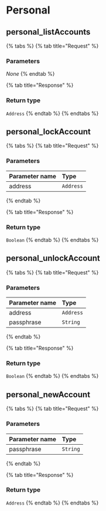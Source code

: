 # Personal

## personal_listAccounts

 

{% tabs %}
{% tab title="Request" %}
### **Parameters**

_None_
{% endtab %}

{% tab title="Response" %}
### Return type

`Address`
{% endtab %}
{% endtabs %}

## personal_lockAccount

 

{% tabs %}
{% tab title="Request" %}
### **Parameters**

| Parameter name | Type |
| :--- | :--- |
| address | `Address` |
{% endtab %}

{% tab title="Response" %}
### Return type

`Boolean`
{% endtab %}
{% endtabs %}

## personal_unlockAccount

 

{% tabs %}
{% tab title="Request" %}
### **Parameters**

| Parameter name | Type |
| :--- | :--- |
| address | `Address` |
| passphrase | `String` |
{% endtab %}

{% tab title="Response" %}
### Return type

`Boolean`
{% endtab %}
{% endtabs %}

## personal_newAccount

 

{% tabs %}
{% tab title="Request" %}
### **Parameters**

| Parameter name | Type |
| :--- | :--- |
| passphrase | `String` |
{% endtab %}

{% tab title="Response" %}
### Return type

`Address`
{% endtab %}
{% endtabs %}

